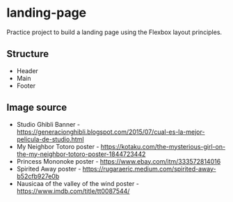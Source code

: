 # landing-page

Practice project to build a landing page using the Flexbox layout principles.

## Structure

- Header
- Main
- Footer

## Image source

- Studio Ghibli Banner - https://generacionghibli.blogspot.com/2015/07/cual-es-la-mejor-pelicula-de-studio.html
- My Neighbor Totoro poster - https://kotaku.com/the-mysterious-girl-on-the-my-neighbor-totoro-poster-1844723442
- Princess Mononoke poster - https://www.ebay.com/itm/333572814016
- Spirited Away poster - https://rugaraeric.medium.com/spirited-away-b52cfb927e0b
- Nausicaa of the valley of the wind poster - https://www.imdb.com/title/tt0087544/
